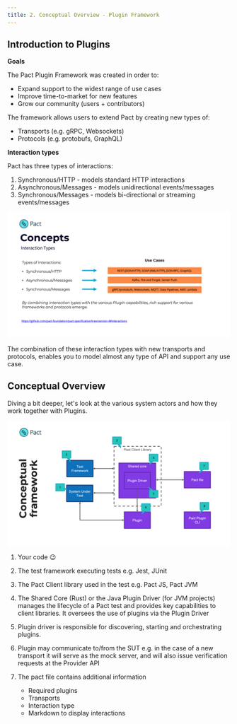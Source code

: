 ```yaml
---
title: 2. Conceptual Overview - Plugin Framework
---
```


## Introduction to Plugins

**Goals**

The Pact Plugin Framework was created in order to:

* Expand support to the widest range of use cases
* Improve time-to-market for new features
* Grow our community (users + contributors)

The framework allows users to extend Pact by creating new types of:

* Transports (e.g. gRPC, Websockets)
* Protocols (e.g. protobufs, GraphQL)

**Interaction types**

Pact has three types of interactions:

1. Synchronous/HTTP - models standard HTTP interactions
2. Asynchronous/Messages - models unidirectional events/messages
3. Synchronous/Messages - models bi-directional or streaming events/messages

![Interactions](./assets/interaction-types.png)

The combination of these interaction types with new transports and protocols, enables you to model almost any type of API and support any use case.

## Conceptual Overview

Diving a bit deeper, let's look at the various system actors and how they work together with Plugins.

![Conceptual Overview](./assets/conceptual-overview.png)

1. Your code 😉
2. The test framework executing tests e.g. Jest, JUnit
3. The Pact Client library used in the test e.g. Pact JS, Pact JVM
4. The Shared Core (Rust) or the Java Plugin Driver (for JVM projects) manages the lifecycle of a Pact test and provides key capabilities to client libraries. It oversees the use of plugins via the Plugin Driver

5. Plugin driver is responsible for discovering, starting and orchestrating plugins.
6. Plugin may communicate to/from the SUT e.g. in the case of a new transport it will serve as the mock server, and will also issue verification requests at the Provider API
7. The pact file contains additional information
   * Required plugins
   * Transports
   * Interaction type
   * Markdown to display interactions
